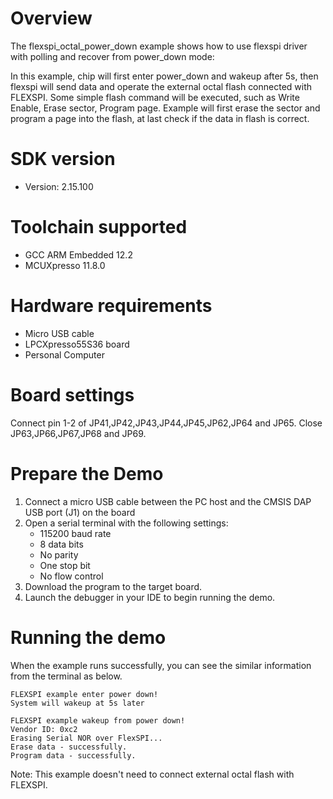 Overview
========
The flexspi_octal_power_down example shows how to use flexspi driver with polling and recover from power_down mode:

In this example, chip will first enter power_down and wakeup after 5s, then flexspi will send data and operate the external octal flash connected with FLEXSPI. Some simple flash command will be executed, such as Write Enable, Erase sector, Program page.
Example will first erase the sector and program a page into the flash, at last check if the data in flash is correct.

SDK version
===========
- Version: 2.15.100

Toolchain supported
===================
- GCC ARM Embedded  12.2
- MCUXpresso  11.8.0

Hardware requirements
=====================
- Micro USB cable
- LPCXpresso55S36 board
- Personal Computer

Board settings
==============
Connect pin 1-2 of JP41,JP42,JP43,JP44,JP45,JP62,JP64 and JP65.
Close JP63,JP66,JP67,JP68 and JP69.

Prepare the Demo
================
1.  Connect a micro USB cable between the PC host and the CMSIS DAP USB port (J1) on the board
2.  Open a serial terminal with the following settings:
    - 115200 baud rate
    - 8 data bits
    - No parity
    - One stop bit
    - No flow control
3.  Download the program to the target board.
4.  Launch the debugger in your IDE to begin running the demo.

Running the demo
================
When the example runs successfully, you can see the similar information from the terminal as below.

~~~~~~~~~~~~~~~~~~~~~~~~~~~~
FLEXSPI example enter power down!
System will wakeup at 5s later

FLEXSPI example wakeup from power down!
Vendor ID: 0xc2
Erasing Serial NOR over FlexSPI...
Erase data - successfully. 
Program data - successfully.
~~~~~~~~~~~~~~~~~~~~~~~~~~~~


Note: This example doesn't need to connect external octal flash with FLEXSPI.
